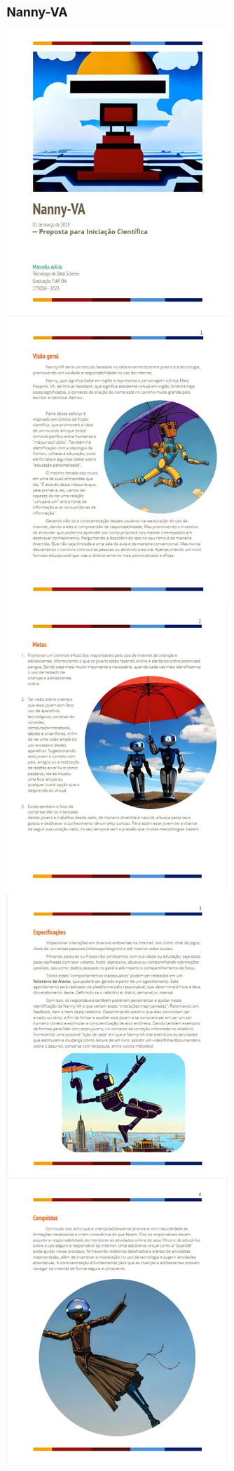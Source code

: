 # Nanny-VA
<div align="center"><img order-radius="100px" src="https://github.com/marcellaaricia/Nanny-VA/blob/main/00.jpg"/>
<img order-radius="100px" src="https://github.com/marcellaaricia/Nanny-VA/blob/main/01.jpg"/>
<img order-radius="100px" src="https://github.com/marcellaaricia/Nanny-VA/blob/main/02.jpg"/>
<img order-radius="100px" src="https://github.com/marcellaaricia/Nanny-VA/blob/main/03.jpg"/>
<img order-radius="100px" src="https://github.com/marcellaaricia/Nanny-VA/blob/main/04.jpg"/>
</div>
<br>
